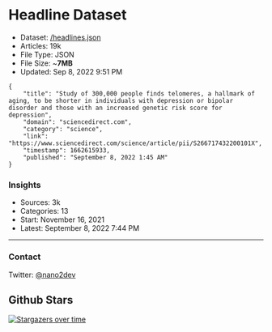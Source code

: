 # Headline Dataset

- Dataset: [/headlines.json](https://raw.githubusercontent.com/fwd/news/master/headlines.json) 
- Articles: 19k
- File Type: JSON
- File Size: ~**7MB**
- Updated: Sep 8, 2022 9:51 PM

```
{
    "title": "Study of 300,000 people finds telomeres, a hallmark of aging, to be shorter in individuals with depression or bipolar disorder and those with an increased genetic risk score for depression",
    "domain": "sciencedirect.com",
    "category": "science",
    "link": "https://www.sciencedirect.com/science/article/pii/S266717432200101X",
    "timestamp": 1662615933,
    "published": "September 8, 2022 1:45 AM"
}
```

### Insights

- Sources: 3k
- Categories: 13
- Start: November 16, 2021
- Latest: September 8, 2022 7:44 PM

---

### Contact 

Twitter: [@nano2dev](https://twitter.com/nano2dev)

## Github Stars

[![Stargazers over time](https://starchart.cc/fwd/news.svg)](https://starchart.cc/fwd/news)
